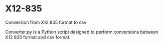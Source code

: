 # X12-835
Conversion from X12 835 format to csv

Converter.py is a Python script designed to perform conversions between X12 835 format and csv format.
